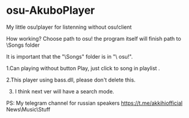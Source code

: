 # osu-AkuboPlayer
My little osu!player for listenning without osu!client


How working? Choose path to osu! the program itself will finish path to \Songs folder


It is important that the "\Songs" folder is in "\ osu!\".


1.Can playing without button Play, just click to song in playlist .


2.This player using bass.dll, please don't delete this.



3. I think next ver will have a search mode.



PS: My telegram channel for russian speakers https://t.me/akkihiofficial News\Music\Stuff
